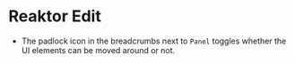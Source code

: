 # Reaktor Edit

- The padlock icon in the breadcrumbs next to `Panel` toggles whether the UI elements can be moved around or not.
